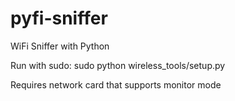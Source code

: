 # pyfi-sniffer
WiFi Sniffer with Python

Run with sudo:
sudo python wireless_tools/setup.py 

Requires network card that supports monitor mode

